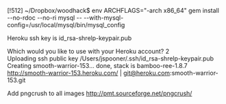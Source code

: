 [!512] ~/Dropbox/woodhack$ env ARCHFLAGS="-arch x86_64" gem install --no-rdoc --no-ri mysql -- --with-mysql-config=/usr/local/mysql/bin/mysql_config


Heroku
ssh key is id_rsa-shrelp-keypair.pub


Which would you like to use with your Heroku account? 2  
Uploading ssh public key /Users/jspooner/.ssh/id_rsa-shrelp-keypair.pub
Creating smooth-warrior-153... done, stack is bamboo-ree-1.8.7
http://smooth-warrior-153.heroku.com/ | git@heroku.com:smooth-warrior-153.git


Add pngcrush to all images
http://pmt.sourceforge.net/pngcrush/




